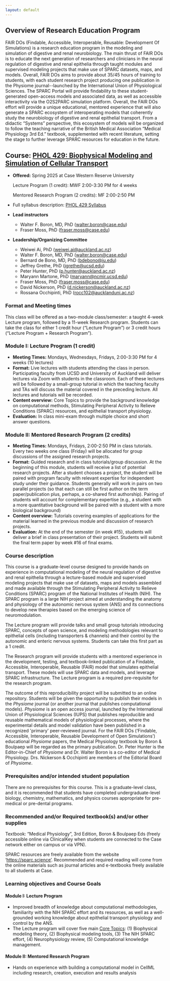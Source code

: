 ```yaml
---
layout: default
---
```


## Overview of Research Education Program
FAIR DOs (Findable, Accessible, Interoperable, Reusable: Development Of Simulations) is a research education program in the modeling and simulation of digestive and renal neurobiology. The main thrust of FAIR DOs is to educate the next generation of researchers and clinicians in the neural regulation of digestive and renal epithelia through taught modules and supervised modeling projects that make use of SPARC datasets, maps, and models. Overall, FAIR DOs aims to provide about 35/45 hours of training to students, with each student research project producing one publication in the Physiome journal--launched by the International Union of Physiological Sciences. The SPARC Portal will provide findability to these student- generated open-access models and associated data, as well as accessible interactivity via the O2S2PARC simulation platform. Overall, the FAIR DOs effort will provide a unique educational, mentored experience that will also generate a SPARC ecosystem of interoperating models that coherently study the neurobiology of digestive and renal epithelial transport. From a didactic “Systems” perspective, this ecosystem of models will be organized to follow the teaching narrative of the British Medical Association “Medical Physiology 3rd Ed.” textbook, supplemented with recent literature, setting the stage to further leverage SPARC resources for education in the future.
## **Course:** [PHOL 429: Biophysical Modeling and Simulation of Cellular Transport](https://physiology.case.edu/education/courses/#429)

+ **Offered:** Spring 2025 at Case Western Reserve University

    Lecture Program (1 credit): MWF 2:00-3:30 PM for 4 weeks

    Mentored Research Program (2 credits): MF 2:00-2:50 PM

+ Full syllabus description: [PHOL 429 Syllabus](PHOL%20429%20Syllabus.pdf)
+ **Lead instructors**
  + Walter F. Boron, MD, PhD (walter.boron@case.edu)
  + Fraser Moss, PhD (fraser.moss@case.edu)
+ **Leadership/Organizing Committee**
  + Weiwei Ai, PhD (weiwei.ai@auckland.ac.nz)
  + Walter F. Boron, MD, PhD (walter.boron@case.edu)
  + Bernard de Bono, MD, PhD (bdebono@iu.edu)
  + Jeffrey Grethe, PhD (jgrethe@ucsd.edu)
  + Peter Hunter, PhD (p.hunter@auckland.ac.nz)
  + Maryann Martone, PhD (maryann@ncmir.ucsd.edu)
  + Fraser Moss, PhD (fraser.moss@case.edu)
  + David Nickerson, PhD (d.nickerson@auckland.ac.nz)
  + Rossana Occhipinti, PhD (rocc102@aucklanduni.ac.nz)

### Format and Meeting times   
This class will be offered as a two-module class/semester: a taught 4-week Lecture program, followed by a 11-week Research program. Students can take the class for either 1 credit hour (“Lecture Program”) or 3 credit hours (“Lecture Program + Research Program”).

### Module I: Lecture Program (1 credit) 

+ **Meeting Times:** Mondays, Wednesdays, Fridays, 2:00-3:30 PM for 4 weeks (10 lectures)
+ **Format:** Live lectures with students attending the class in person. Participating faculty from UCSD and University of Auckland will deliver lectures via Zoom with students in the classroom. Each of these lectures will be followed by a small-group tutorial in which the teaching faculty and TAs will discuss the material covered in the preceding lecture. All lectures and tutorials will be recorded.
+ **Content overview:** Core Topics to provide the background knowledge on computational methods, Stimulating Peripheral Activity to Relieve Conditions (SPARC) resources, and epithelial transport physiology. 
+ **Evaluation:** In class mini-exam through multiple choice and short answer questions.

### Module II: Mentored Research Program (2 credits)

+ **Meeting Times:** Mondays, Fridays, 2:00-2:50 PM in class tutorials. Every two weeks one class (Friday) will be allocated for group discussions of the assigned research projects.
+ **Format:** Guided research and in class tutorials/group discussion. At the beginning of this module, students will receive a list of potential research projects. After a student chooses a project, the student will be paired with program faculty with relevant expertise for independent study under their guidance. Students generally will work in pairs on two parallel projects (so that each can still be first author on the term paper/publication plus, perhaps, a co-shared first authorship). Pairing of students will account for complementary expertise (e.g., a student with a more quantitative background will be paired with a student with a more biological background)
+ **Content overview:** Tutorials covering examples of applications for the material learned in the previous module and discussion of research projects. 
+ **Evaluation:** At the end of the semester (in week #15), students will deliver a brief in class presentation of their project. Students will submit the final term paper by week #16 of final exams.

### Course description

This course is a graduate-level course designed to provide hands on experience in computational modeling of the neural regulation of digestive and renal epithelia through a lecture-based module and supervised modeling projects that make use of datasets, maps and models assembled and made available through the Stimulating Peripheral Activity to Relieve Conditions (SPARC) program of the National Institutes of Health (NIH). The SPARC program is a large NIH project aimed at understanding the anatomy and physiology of the autonomic nervous system (ANS) and its connections to develop new therapies based on the emerging science of neuromodulation. 

The Lecture program will provide talks and small group tutorials introducing SPARC, concepts of open science, and modeling methodologies relevant to epithelial cells (including transporters & channels) and their control by the autonomic and enteric nervous systems. Students can take this first part as a 1 credit.

The Research program will provide students with a mentored experience in the development, testing, and textbook-linked publication of a Findable, Accessible, Interoperable, Reusable (FAIR) model that simulates epithelial transport. These models will use SPARC data and models, and leverage SPARC infrastructure. The Lecture program is a required pre-requisite for the research program.

The outcome of this reproducibility project will be submitted to an online repository. Students will be given the opportunity to publish their models in the *Physiome* journal (or another journal that publishes computational models). *Physiome* is an open access journal, launched by the International Union of Physiological Sciences (IUPS) that publishes reproducible and reusable mathematical models of physiological processes, where the experimental details and model validation have been published in a recognized 'primary' peer-reviewed journal. For the FAIR DOs (‘Findable, Accessible, Interoperable, Reusable Development of Open Simulations’) educational *Physiome* papers, the Medical Physiology textbook by Boron & Boulpaep will be regarded as the primary publication. Dr. Peter Hunter is the Editor-in-Chief of *Physiome* and Dr. Walter Boron is a co-editor of Medical Physiology. Drs. Nickerson & Occhipinti are members of the Editorial Board of *Physiome*.

### Prerequisites and/or intended student population

There are no prerequisites for this course. This is a graduate-level class, and it is recommended that students have completed undergraduate-level biology, chemistry, mathematics, and physics courses appropriate for pre-medical or pre-dental programs.

### Recommended and/or Required textbook(s) and/or other supplies

Textbook: “Medical Physiology”, 3rd Edition, Boron & Boulpaep Eds (freely accessible online via ClinicalKey when students are connected to the Case network either on campus or via VPN).

SPARC resources are freely available from the website ‘https://sparc.science’. Recommended and required reading will come from the online materials such as journal articles and e-textbooks freely available to all students at Case.

### Learning objectives and Course Goals

#### Module I: Lecture Program
+ Improved breadth of knowledge about computational methodologies, familiarity with the NIH SPARC effort and its resources, as well as a well-grounded working knowledge about epithelial transport physiology and control by the ANS.
+ The Lecture program will cover five main [Core Topics](core-topics): (1) Biophysical modeling theory, (2) Biophysical modeling tools, (3) The NIH SPARC effort, (4) Neurophysiology review, (5) Computational knowledge management.

#### Module II: Mentored Research Program 
+ Hands on experience with building a computational model in CellML including research, creation, execution and results analysis
